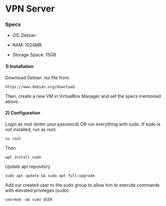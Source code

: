 # VPN Server

### Specs

 - OS: Debian

 - RAM: 1024MB 

 - Storage Space: 15GB

#### 1) Installation

Download Debian .iso file from:

    https://www.debian.org/download

Then, create a new VM in VirtualBox Manager and set the specs mentioned above.

#### 2) Configuration

Login as root (enter your password) OR run everything with sudo. If sudo is not installed, run as root:

    su root

Then

    apt install sudo
   
Update apt repository

    sudo apt update && sudo apt full-upgrade

Add our created user to the sudo group to allow him to execute commands with elevated privileges (sudo)

    usermod -aG sudo USER

